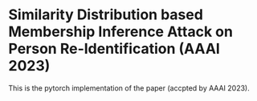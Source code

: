# Similarity Distribution based Membership Inference Attack on Person Re-Identification (AAAI 2023)
This is the pytorch implementation of the paper (accpted by AAAI 2023).
